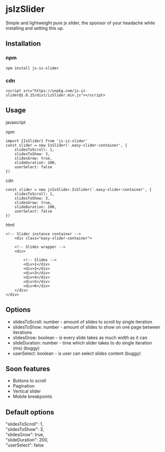 # jsIzSlider

Simple and lightweight pure js slider, the sponsor of your headache while installing and setting this up.

## Installation

### npm
`npm install js-is-slider`

### cdn
`<script src="https://unpkg.com/js-iz-slider@1.0.15/dist/izSlider.min.js"></script>`

## Usage
javascript

npm

    import {IsSlider} from 'js-iz-slider'
    const slider = new IsSlider('.easy-slider-container', {
        slidesToScroll: 1,
        slidesToShow: 3,
        slidesGrow: true,
        slideDuration: 200,
        userSelect: false
    })

cdn

    const slider = new jsIsSlider.IsSlider('.easy-slider-container', {
        slidesToScroll: 1,
        slidesToShow: 3,
        slidesGrow: true,
        slideDuration: 200,
        userSelect: false
    })

    
html
    
    <!-- Slider instance container -->
        <div class="easy-slider-container">

        <!-- Slides wrapper -->
        <div>

            <!-- Slides -->
            <div>1</div>
            <div>2</div>
            <div>3</div>
            <div>4</div>
            <div>5</div>
            <div>6</div>
        </div>
    </div>




## Options

- slidesToScroll: number -  amount of slides to scroll by single iteration
- slidesToShow: number - amount of slides to show on one page between iterations
- slidesGrow: boolean - is every slide takes as much width as it can
- slideDuration: number - time which slider takes to do single iteration (ms) (buggy)
- userSelect: boolean - is user can select slides content (buggy)

## Soon features
- Buttons to scroll
- Pagination
- Vertical slider
- Mobile breakpoints

## Default options
"slidesToScroll": 1,<br>
"slidesToShow": 3, <br>
"slidesGrow": true, <br>
"slideDuration": 200, <br>
"userSelect": false